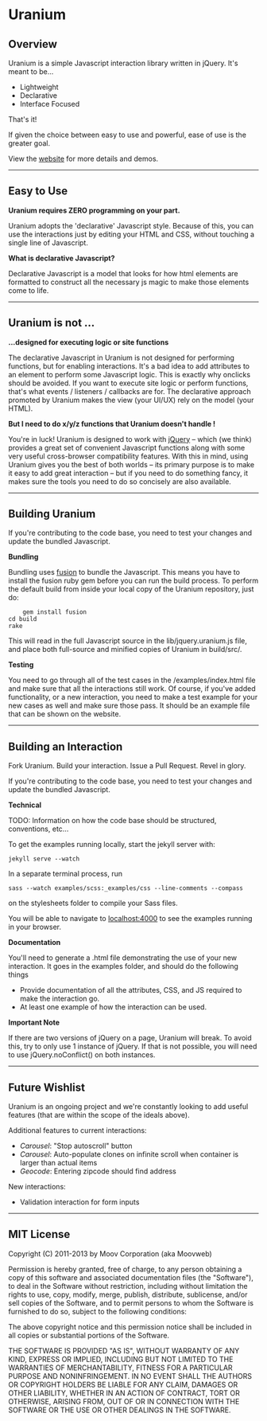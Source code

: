 # Uranium

## Overview

Uranium is a simple Javascript interaction library written in jQuery. It's meant to be...

-  Lightweight
-  Declarative
-  Interface Focused

That's it!

If given the choice between easy to use and powerful, ease of use is the greater goal. 

View the [website](http://uranium.io/) for more details and demos.


---

## Easy to Use

**Uranium requires ZERO programming on your part.**

Uranium adopts the 'declarative' Javascript style. Because of this, you can use the interactions just by editing your HTML and CSS, without touching a single line of Javascript.

**What is declarative Javascript?**

Declarative Javascript is a model that looks for how html elements are formatted to construct all the necessary js magic to make those elements come to life. 

---


## Uranium is not ...

**...designed for executing logic or site functions**

The declarative Javascript in Uranium is not designed for performing functions, but for enabling interactions. It's a bad idea to add attributes to an element to perform some Javascript logic. This is exactly why onclicks should be avoided. If you want to execute site logic or perform functions, that's what events / listeners / callbacks are for. The declarative approach promoted by Uranium makes the view (your UI/UX) rely on the model (your HTML). 

**But I need to do x/y/z functions that Uranium doesn't handle !**

You're in luck! Uranium is designed to work with [jQuery](http://www.jquery.com) – which (we think) provides a great set of convenient Javascript functions along with some very useful cross-browser compatibility features. With this in mind, using Uranium gives you the best of both worlds – its primary purpose is to make it easy to add great interaction – but if you need to do something fancy, it makes sure the tools you need to do so concisely are also available.


---

## Building Uranium

If you're contributing to the code base, you need to test your changes and update the bundled Javascript.

**Bundling**

Bundling uses [fusion](http://rubygems.org/gems/fusion) to bundle the Javascript. This means you have to install the fusion ruby gem before you can run the build process. To perform the default build from inside your local copy of the Uranium repository, just do:
		
		gem install fusion
    cd build
    rake

This will read in the full Javascript source in the lib/jquery.uranium.js file, and place both full-source and minified copies of Uranium in build/src/.

**Testing**

You need to go through all of the test cases in the /examples/index.html file and make sure that all the interactions still work. Of course, if you've added functionality, or a new interaction, you need to make a test example for your new cases as well and make sure those pass. It should be an example file that can be shown on the website.

---

## Building an Interaction

Fork Uranium. Build your interaction. Issue a Pull Request. Revel in glory.

If you're contributing to the code base, you need to test your changes and update the bundled Javascript.

**Technical**

TODO: Information on how the code base should be structured, conventions, etc...

To get the examples running locally, start the jekyll server with:

`jekyll serve --watch`

In a separate terminal process, run  

`sass --watch examples/scss:_examples/css --line-comments --compass`

on the stylesheets folder to compile your Sass files.

You will be able to navigate to [localhost:4000](localhost:4000) to see the examples running in your browser.

**Documentation**

You'll need to generate a .html file demonstrating the use of your new interaction. It goes in the examples folder, and should do the following things

* Provide documentation of all the attributes, CSS, and JS required to make the interaction go.
* At least one example of how the interaction can be used.

**Important Note**

If there are two versions of jQuery on a page, Uranium will break.  To avoid this, try to only use 1 instance of jQuery. If that is not possible, you will need to use jQuery.noConflict() on both instances.

---

## Future Wishlist

Uranium is an ongoing project and we're constantly looking to add useful features (that are within the scope of the ideals above).

Additional features to current interactions:

  - *Carousel*: "Stop autoscroll" button 
  - *Carousel*: Auto-populate clones on infinite scroll when container is larger than actual items
  - *Geocode*: Entering zipcode should find address

New interactions:

  - Validation interaction for form inputs

---

## MIT License

Copyright (C) 2011-2013 by Moov Corporation (aka Moovweb)

Permission is hereby granted, free of charge, to any person obtaining a copy of this software and associated documentation files (the "Software"), to deal in the Software without restriction, including without limitation the rights to use, copy, modify, merge, publish, distribute, sublicense, and/or sell copies of the Software, and to permit persons to whom the Software is furnished to do so, subject to the following conditions:

The above copyright notice and this permission notice shall be included in all copies or substantial portions of the Software.

THE SOFTWARE IS PROVIDED "AS IS", WITHOUT WARRANTY OF ANY KIND, EXPRESS OR IMPLIED, INCLUDING BUT NOT LIMITED TO THE WARRANTIES OF MERCHANTABILITY, FITNESS FOR A PARTICULAR PURPOSE AND NONINFRINGEMENT. IN NO EVENT SHALL THE AUTHORS OR COPYRIGHT HOLDERS BE LIABLE FOR ANY CLAIM, DAMAGES OR OTHER LIABILITY, WHETHER IN AN ACTION OF CONTRACT, TORT OR OTHERWISE, ARISING FROM, OUT OF OR IN CONNECTION WITH THE SOFTWARE OR THE USE OR OTHER DEALINGS IN THE SOFTWARE.
